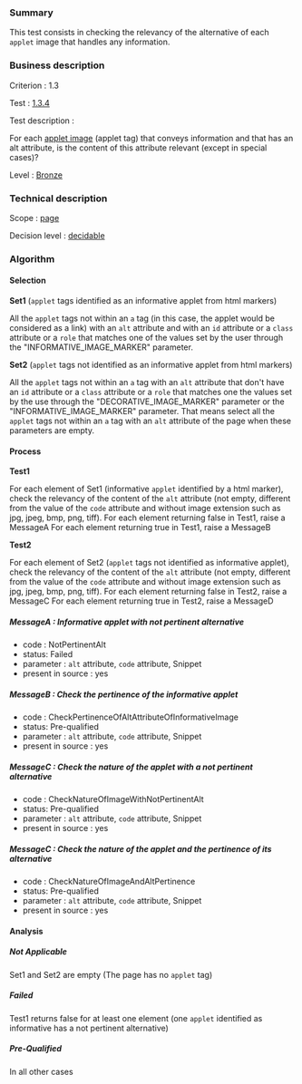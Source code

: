 ### Summary

This test consists in checking the relevancy of the alternative of each `applet` image that handles any information.

### Business description

Criterion : 1.3

Test : [1.3.4](http://www.accessiweb.org/index.php/accessiweb-22-english-version.html#test-1-3-4)

Test description :

For each [applet image](http://www.accessiweb.org/index.php/glossary-76.html#mImgApplet)  (applet tag) that conveys information and that has an alt attribute, is the content of this attribute relevant (except in special cases)?

Level : [Bronze](/en/category/rules-design/accessiweb-11/level/bronze)

### Technical description

Scope : [page](/en/category/rules-design/accessiweb-11/scope/page)

Decision level : [decidable](/en/category/rules-design/accessiweb-11/decision-level/decidable)

### Algorithm

#### Selection

**Set1** (`applet` tags identified as an informative applet from html markers)

All the `applet` tags not within an `a` tag (in this case, the applet would be considered as a link) with an `alt` attribute and with an `id` attribute or a `class` attribute or a `role` that matches one of the values set by the user through the "INFORMATIVE_IMAGE_MARKER" parameter.

**Set2** (`applet` tags not identified as an informative applet from html markers)

All the `applet` tags not within an `a` tag with an `alt` attribute that don't have an `id` attribute or a `class` attribute or a `role` that matches one the values set by the use through the "DECORATIVE_IMAGE_MARKER" parameter or the "INFORMATIVE_IMAGE_MARKER" parameter. That means select all the `applet` tags not within an `a` tag with an `alt` attribute of the page when these parameters are empty.

#### Process

**Test1**

For each element of Set1 (informative `applet` identified by a html marker), check the relevancy of the content of the `alt` attribute (not empty, different from the value of the `code` attribute and without image extension such as jpg, jpeg, bmp, png, tiff).
For each element returning false in Test1, raise a MessageA
For each element returning true in Test1, raise a MessageB

**Test2**

For each element of Set2 (`applet` tags not identified as informative applet), check the relevancy of the content of the `alt` attribute (not empty, different from the value of the `code` attribute and without image extension such as jpg, jpeg, bmp, png, tiff).
For each element returning false in Test2, raise a MessageC
For each element returning true in Test2, raise a MessageD

##### MessageA : Informative applet with not pertinent alternative

-   code : NotPertinentAlt
-   status: Failed
-   parameter : `alt` attribute, `code` attribute, Snippet
-   present in source : yes

##### MessageB : Check the pertinence of the informative applet

-   code : CheckPertinenceOfAltAttributeOfInformativeImage
-   status: Pre-qualified
-   parameter : `alt` attribute, `code` attribute, Snippet
-   present in source : yes

##### MessageC : Check the nature of the applet with a not pertinent alternative

-   code : CheckNatureOfImageWithNotPertinentAlt
-   status: Pre-qualified
-   parameter : `alt` attribute, `code` attribute, Snippet
-   present in source : yes

##### MessageC : Check the nature of the applet and the pertinence of its alternative

-   code : CheckNatureOfImageAndAltPertinence
-   status: Pre-qualified
-   parameter : `alt` attribute, `code` attribute, Snippet
-   present in source : yes

#### Analysis

##### Not Applicable

Set1 and Set2 are empty (The page has no `applet` tag)

##### Failed

Test1 returns false for at least one element (one `applet` identified as informative has a not pertinent alternative)

##### Pre-Qualified

In all other cases




